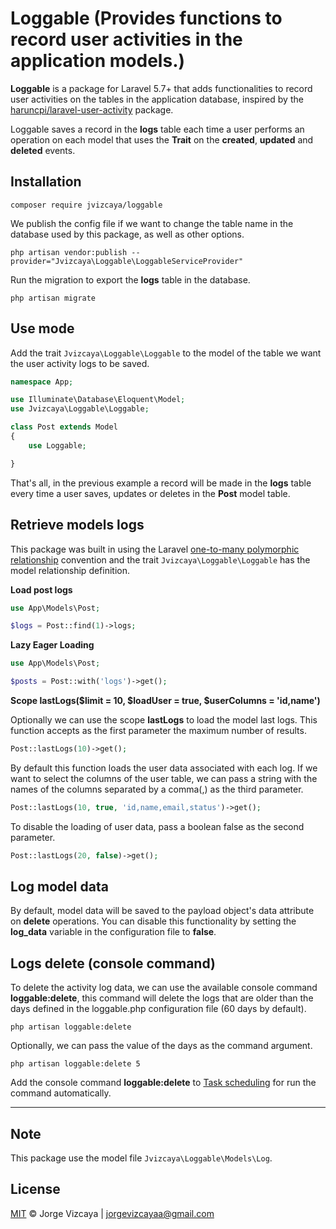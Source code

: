 # Loggable (Provides functions to record user activities in the application models.)

**Loggable** is a package for Laravel 5.7+ that adds functionalities to record user activities on the tables in the application database, inspired by the [haruncpi/laravel-user-activity](https://github.com/haruncpi/laravel-user-activity) package.

Loggable saves a record in the **logs** table each time a user performs an operation on each model that uses the **Trait** on the **created**, **updated** and **deleted** events.


## Installation

```
composer require jvizcaya/loggable
```

We publish the config file if we want to change the table name in the database used by this package, as well as other options.

```
php artisan vendor:publish --provider="Jvizcaya\Loggable\LoggableServiceProvider"
```

Run the migration to export the **logs** table in the database.

```
php artisan migrate
```

## Use mode

Add the trait `Jvizcaya\Loggable\Loggable` to the model of the table we want the user activity logs to be saved.

```php
namespace App;

use Illuminate\Database\Eloquent\Model;
use Jvizcaya\Loggable\Loggable;

class Post extends Model
{
    use Loggable;

}
```

That's all, in the previous example a record will be made in the **logs** table every time a user saves, updates or deletes in the **Post** model table.

## Retrieve models logs

This package was built in using the Laravel [one-to-many polymorphic relationship](https://laravel.com/docs/8.x/eloquent-relationships#one-to-many-polymorphic-relations) convention and the trait `Jvizcaya\Loggable\Loggable` has the model relationship definition.

**Load post logs**
```php
use App\Models\Post;

$logs = Post::find(1)->logs;
```

**Lazy Eager Loading**
```php
use App\Models\Post;

$posts = Post::with('logs')->get();
```

**Scope lastLogs($limit = 10, $loadUser = true, $userColumns = 'id,name')**

Optionally we can use the scope **lastLogs** to load the model last logs. This function accepts as the first parameter the maximum number of results.

```php
Post::lastLogs(10)->get();
```
By default this function loads the user data associated with each log.
If we want to select the columns of the user table, we can pass a string with the names of the columns separated by a comma(,) as the third parameter.
```php
Post::lastLogs(10, true, 'id,name,email,status')->get();
```  
To disable the loading of user data, pass a boolean false as the second parameter.
```php
Post::lastLogs(20, false)->get();
```  

## Log model data
By default, model data will be saved to the payload object's data attribute on **delete** operations. You can disable this functionality by setting the **log_data** variable in the configuration file to **false**.

## Logs delete (console command)  

To delete the activity log data, we can use the available console command **loggable:delete**, this command will delete the logs that are older than the days defined in the loggable.php configuration file (60 days by default).

```
php artisan loggable:delete
```

Optionally, we can pass the value of the days as the command argument.

```
php artisan loggable:delete 5
```

Add the console command **loggable:delete** to [Task scheduling](https://laravel.com/docs/8.x/scheduling) for run the command automatically.  

---

## Note

This package use the model file `Jvizcaya\Loggable\Models\Log`.

## License

[MIT](LICENSE) © Jorge Vizcaya | jorgevizcayaa@gmail.com
